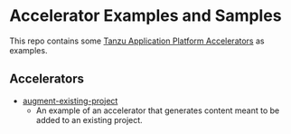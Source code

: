 # Accelerator Examples and Samples

This repo contains some [Tanzu Application Platform Accelerators](https://docs.vmware.com/en/VMware-Tanzu-Application-Platform/1.9/tap/application-accelerator-about-application-accelerator.html) as examples.

## Accelerators
* [augment-existing-project](augment-existing-project/README.md)
  * An example of an accelerator that generates content meant to be added to an existing project.